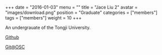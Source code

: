 +++
date = "2016-01-03"
menu = ""
title = "Jace Liu 2"
avatar = "images/download.png"
position = "Graduate"
categories = ["members"]
tags = ["members"]
weight = 10
+++
<br/>

An undergrauate of the Tongji University. 

[Github](https://github.com/LovingYoung)

[Git@OSC](http://git.oschina.net/LovingYoung)
